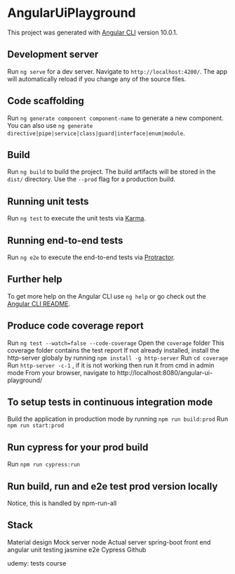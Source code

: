 # AngularUiPlayground

This project was generated with [Angular CLI](https://github.com/angular/angular-cli) version 10.0.1.

## Development server

Run `ng serve` for a dev server. Navigate to `http://localhost:4200/`. The app will automatically reload if you change any of the source files.

## Code scaffolding

Run `ng generate component component-name` to generate a new component. You can also use `ng generate directive|pipe|service|class|guard|interface|enum|module`.

## Build

Run `ng build` to build the project. The build artifacts will be stored in the `dist/` directory. Use the `--prod` flag for a production build.

## Running unit tests

Run `ng test` to execute the unit tests via [Karma](https://karma-runner.github.io).

## Running end-to-end tests

Run `ng e2e` to execute the end-to-end tests via [Protractor](http://www.protractortest.org/).

## Further help

To get more help on the Angular CLI use `ng help` or go check out the [Angular CLI README](https://github.com/angular/angular-cli/blob/master/README.md).

## Produce code coverage report
Run `ng test --watch=false --code-coverage`
Open the `coverage` folder
This coverage folder contains the test report
If not already installed, install the http-server globaly by running `npm install -g http-server`
Run `cd coverage`
Run `http-server -c-1` , if it is not working then run it from cmd in admin mode
From your browser, navigate to http://localhost:8080/angular-ui-playground/

## To setup tests in continuous integration mode
Build the application in production mode by running `npm run build:prod`
Run `npm run start:prod`

## Run cypress for your prod build
Run `npm run cypress:run`

## Run build, run and e2e test prod version locally
Notice, this is handled by npm-run-all

## Stack
Material design
Mock server node
Actual server spring-boot
front end angular
unit testing jasmine
e2e Cypress 
Github

udemy: tests course
